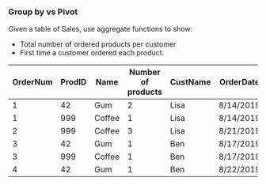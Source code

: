 ### Group by vs Pivot

Given a table of Sales, use aggregate functions to show:
- Total number of ordered products per customer
- First time a customer ordered each product.

|  OrderNum | ProdID | Name|Number of products | CustName |OrderDate |
| ------------ | ------------ | ------------ | ------------ | ------------ | ------------ |
|1|42|Gum|2|Lisa|8/14/2019|
|1|999|Coffee|1|Lisa|8/14/2019|
|2|999|Coffee|3|Lisa|8/21/2019|
|3|42|Gum|1|Ben|8/17/2019|
|3|999|Coffee|1|Ben|8/17/2019|
|4|42|Gum|1|Ben|8/22/2019|
